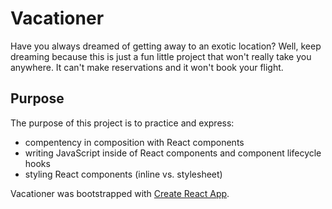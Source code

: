 # Vacationer
Have you always dreamed of getting away to an exotic location? Well, keep dreaming because this is just a fun little project that won't really take you anywhere. It can't make reservations and it won't book your flight.

## Purpose
The purpose of this project is to practice and express: 
* compentency in composition with React components
* writing JavaScript inside of React components and component lifecycle hooks
* styling React components (inline vs. stylesheet)

Vacationer was bootstrapped with [Create React App](https://github.com/facebookincubator/create-react-app).
